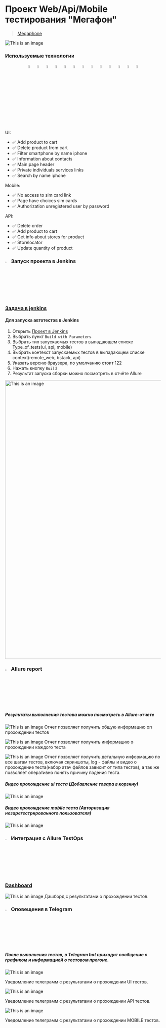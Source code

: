 <h1> Проект Web/Api/Mobile тестирования "Мегафон"  </h1>

> <a target="_blank" href="https://spb.shop.megafon.ru/">Megaphone</a>

![This is an image](images/Megafone_main_page.png)
<!-- Технологии -->

### Используемые технологии

<p  align="center">
   <code><img width="5%" title="Python" src="images/python.png"></code>
  <code><img width="5%" title="Pytest" src="images/pytest.png"></code>
  <code><img width="5%" title="Requests" src="images/requests.png"></code>
  <code><img width="5%" title="Selene" src="images/selene.png"></code>
  <code><img width="5%" title="Selenium" src="images/selenium.png"></code>
   <code><img width="5%" title="Appium" src="images/appium.png"></code>
   <code><img width="5%" title="Browserstack" src="images/browserstack.png"></code>
   <code><img width="5%" title="PyCharm" src="images/pycharm.png"></code>
  <code><img width="5%" title="Android Studio" src="images/android_studio.png"></code>
  <code><img width="5%" title="Jenkins" src="images/jenkins.png"></code>
  <code><img width="5%" title="Allure Report" src="images/allure_report.png"></code>
  <code><img width="5%" title="Allure TestOps" src="images/allure_testops.png"></code>
  <code><img width="5%" title="Telegram" src="images/tg.png"></code>
</p>


<!-- Тесты -->
UI:

* ✅ Add product to cart
* ✅ Delete product from cart
* ✅ Filter smartphone by name iphone
* ✅ Information about contacts
* ✅ Main page header
* ✅ Private individuals services links
* ✅ Search by name iphone

Mobile:

* ✅ No access to sim card link
* ✅ Page have choices sim cards
* ✅ Authorization unregistered user by password

API:

* ✅ Delete order
* ✅ Add product to cart
* ✅ Get info about stores for product
* ✅ Storelocator
* ✅ Update quantity of product


<!-- Jenkins -->

### <img width="3%" title="Jenkins" src="images/jenkins.png"> Запуск проекта в Jenkins

### [Задача в jenkins](https://jenkins.autotests.cloud/job/hw_diplom_Vladimir/)

#### Для запуска автотестов в Jenkins

1. Открыть <a target="_blank" href="https://jenkins.autotests.cloud/job/hw_diplom_Vladimir/">Проект в Jenkins</a>
2. Выбрать пункт `Build with Parameters`
3. Выбрать тип запускаемых тестов в выпадающем списке Type_of_tests(ui, api, mobile)
4. Выбрать контекст запускаемых тестов в выпадающем списке context(remote_web, bstack, api)
5. Указать версию браузера, по умолчанию стоит 122
6. Нажать кнопку `Build`
7. Результат запуска сборки можно посмотреть в отчёте Allure

<img alt="This is an image" src="images/Jenkins_build_instruction.png" width="900"/>

<!-- Allure report -->

### <img width="3%" title="Allure Report" src="images/allure_report.png"> Allure report

##### Результаты выполнения тестова можно посмотреть в Allure-отчете

![This is an image](images/Allure_api_overview.png)
    Отчет позволяет получить общую информацию оп прохождении тестов

![This is an image](images/Allure_api_suites.png)
    Отчет позволяет получить информацию о прохождении каждого теста

![This is an image](images/Allure_api_suites_fail_test.png)
    Отчет позволяет получить детальную информацию по все шагам тестов, включая скриншоты, 
log - файлы и видео о прохождение теста(набор атач файлов зависит от типа тестов), а так 
же позволяет оперативно понять причину падения теста.

##### Видео прохождение  ui теста (Добавление товара в корзину)
![This is an image](images/test_video.gif)

##### Видео прохождение  mobile теста (Авторизация незарегестрированного пользователя)
![This is an image](images/mobile_test.gif)
<!-- Allure TestOps -->

### <img width="3%" title="Allure TestOps" src="images/allure_testops.png"> Интеграция с Allure TestOps

### [Dashboard](https://allure.autotests.cloud/project/4530/dashboards)

![This is an image](images/Allure_dashboard.png)
Дашборд с результатами о прохождении тестов.

<!-- Telegram -->

### <img width="3%" title="Telegram" src="images/tg.png"> Оповещения в Telegram

##### После выполнения тестов, в Telegram bot приходит сообщение с графиком и информацией о тестовом прогоне.

![This is an image](images/TG_ui.png)

Уведомление телеграмм с результатами о прохождении UI тестов.

![This is an image](images/TG_api.png)
    
Уведомление телеграмм с результатами о прохождении API тестов.

![This is an image](images/TG_mobile.png)

Уведомление телеграмм с результатами о прохождении MOBILE тестов.